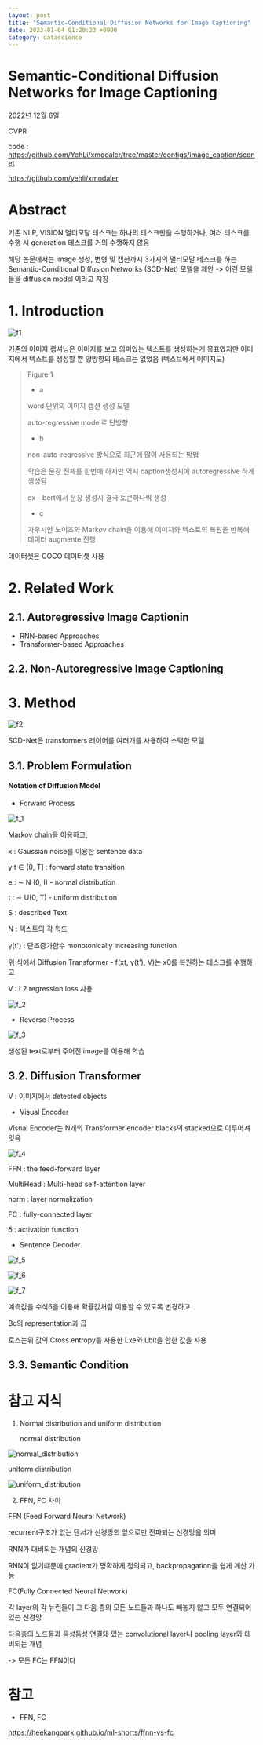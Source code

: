 ```yaml
---
layout: post
title: "Semantic-Conditional Diffusion Networks for Image Captioning"
date: 2023-01-04 01:20:23 +0900
category: datascience
---
```


# Semantic-Conditional Diffusion Networks for Image Captioning

2022년 12월 6일

CVPR

code : https://github.com/YehLi/xmodaler/tree/master/configs/image_caption/scdnet

https://github.com/yehli/xmodaler

# Abstract

기존 NLP, VISION 멀티모달 테스크는 하나의 테스크만을 수행하거나, 여러 테스크를 수행 시  generation 테스크를 거의 수행하지 않음 

해당 논문에서는 image 생성, 변형 및 캡션까지 3가지의 멀티모달 테스크를 하는 Semantic-Conditional Diffusion Networks (SCD-Net) 모델을 제안 -> 이런 모델들을 diffusion model 이라고 지칭 

# 1. Introduction

![f1](C:\Users\whtng\OneDrive\문서\src\whtngus.github.io\img\2023\Semantic-Conditional_Diffusion_Networks_for_Image_Captioning\f1.png)

기존의 이미지 캡셔닝은 이미지를 보고 의미있는 텍스트를 생성하는게 목표였지만 이미지에서 텍스트를 생성할 뿐 양방향의 테스크는 없었음 (텍스트에서 이미지도)

> Figure 1
>
> - a 
>
> word 단위의 이미지 캡션 생성 모델 
>
> auto-regressive model로 단방향
>
> - b 
>
> non-auto-regressive 방식으로 최근에 많이 사용되는 방법 
>
> 학습은 문장 전체를 한번에 하지만 역시 caption생성시에 autoregressive 하게 생성됨
>
> ex - bert에서 문장 생성시 결국 토큰하나씩 생성
>
> - c
>
> 가우시안 노이즈와 Markov chain을 이용해 이미지와 텍스트의 복원을 반복해 데이터 augmente 진행 



데이터셋은 COCO 데이터셋 사용 



# 2. Related Work

## 2.1. Autoregressive Image Captionin

- RNN-based Approaches
- Transformer-based Approaches

## 2.2. Non-Autoregressive Image Captioning



#  3. Method

![f2](C:\Users\whtng\OneDrive\문서\src\whtngus.github.io\img\2023\Semantic-Conditional_Diffusion_Networks_for_Image_Captioning\f2.png)

SCD-Net은 transformers 레이어를 여러개를 사용하여 스택한 모델 

## 3.1. Problem Formulation

#### Notation of Diffusion Model

- Forward Process

![f_1](C:\Users\whtng\OneDrive\문서\src\whtngus.github.io\img\2023\Semantic-Conditional_Diffusion_Networks_for_Image_Captioning\f_1.png)

Markov chain을 이용하고,

x : Gaussian noise를 이용한 sentence data

y t ∈ (0, T] : forward state transition

e : ∼ N (0, I)  - normal distribution

t :  ∼ U(0, T)  - uniform distribution

S : described Text

N : 텍스트의 각 워드 

γ(t') : 단조증가함수 monotonically increasing function

위 식에서  Diffusion Transformer - f(xt, γ(t'), V)는  x0를 복원하는 테스크를 수행하고 

V : L2 regression loss 사용

![f_2](C:\Users\whtng\OneDrive\문서\src\whtngus.github.io\img\2023\Semantic-Conditional_Diffusion_Networks_for_Image_Captioning\f_2.png)

- Reverse Process

![f_3](C:\Users\whtng\OneDrive\문서\src\whtngus.github.io\img\2023\Semantic-Conditional_Diffusion_Networks_for_Image_Captioning\f_3.png)

생성된 text로부터 주어진 image를 이용해 학습 

## 3.2. Diffusion Transformer

V : 이미지에서 detected objects

- Visual Encoder

Visnal Encoder는 N개의 Transformer encoder blacks의 stacked으로 이루어져잇음 

![f_4](C:\Users\whtng\OneDrive\문서\src\whtngus.github.io\img\2023\Semantic-Conditional_Diffusion_Networks_for_Image_Captioning\f_4.png)

FFN : the feed-forward layer

MultiHead : Multi-head self-attention layer

norm : layer normalization

FC : fully-connected layer

δ : activation function

- Sentence Decoder

![f_5](C:\Users\whtng\OneDrive\문서\src\whtngus.github.io\img\2023\Semantic-Conditional_Diffusion_Networks_for_Image_Captioning\f_5.png)

![f_6](C:\Users\whtng\OneDrive\문서\src\whtngus.github.io\img\2023\Semantic-Conditional_Diffusion_Networks_for_Image_Captioning\f_6.png)

![f_7](C:\Users\whtng\OneDrive\문서\src\whtngus.github.io\img\2023\Semantic-Conditional_Diffusion_Networks_for_Image_Captioning\f_7.png)

예측값을 수식6을 이용해 확률값처럼 이용할 수 있도록 변경하고 

 Bc의 representation과 곱 



로스는위 값의 Cross entropy를 사용한 Lxe와 Lbit을 합한 값을 사용 

## 3.3. Semantic Condition











# 참고 지식

1. Normal distribution and uniform distribution

   normal distribution

![normal_distribution](C:\Users\whtng\OneDrive\문서\src\whtngus.github.io\img\2023\Semantic-Conditional_Diffusion_Networks_for_Image_Captioning\normal_distribution.png)

uniform distribution

![uniform_distribution](C:\Users\whtng\OneDrive\문서\src\whtngus.github.io\img\2023\Semantic-Conditional_Diffusion_Networks_for_Image_Captioning\uniform_distribution.png)



2. FFN, FC 차이

FFN (Feed Forward Neural Network)

recurrent구조가 없는 텐서가 신경망의 앞으로만 전파되는 신경망을 의미

RNN가 대비되는 개념의 신경망 

RNN이 없기떄문에 gradient가 명확하게 정의되고, backpropagation을 쉽게 계산 가능 

FC(Fully Connected Neural Network)

각 layer의 각 뉴런들이 그 다음 층의 모든 노드들과 하나도 빼놓지 않고 모두 연결되어 있는 신경망 

다음층의 노드들과 듬성듬성 연결돼 있는 convolutional layer나 pooling layer와 대비되는 개념 

-> 모든 FC는 FFN이다





# 참고

- FFN, FC

https://heekangpark.github.io/ml-shorts/ffnn-vs-fc